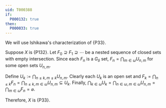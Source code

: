 ```yaml
---
uid: T000388
if:
  P000132: true
then:
  P000033: true
---
```


We will use Ishikawa's characterization of {P33}.

Suppose $X$ is {P132}.
Let $F_0 \supseteq F_1 \supseteq \cdots$ be a nested sequence of closed sets with empty intersection.
Since each $F_n$ is a $G_\delta$ set, $F_n = \bigcap_{m \in \omega} U_{n, m}$ for some open sets $U_{n, m}$.

Define $U_k := \bigcap_{n \leq k, m \leq k} U_{n, m}$.
Clearly each $U_k$ is an open set and $F_k = \bigcap_{n \leq k} F_n = \bigcap_{n \leq k, m \in \omega} U_{n, m} \subseteq U_k$.
Finally, $\bigcap_{k \in \omega} U_k = \bigcap_{n \in \omega, m \in \omega} U_{n, m} = \bigcap_{m \in \omega} F_n = \varnothing$.

Therefore, $X$ is {P33}.
